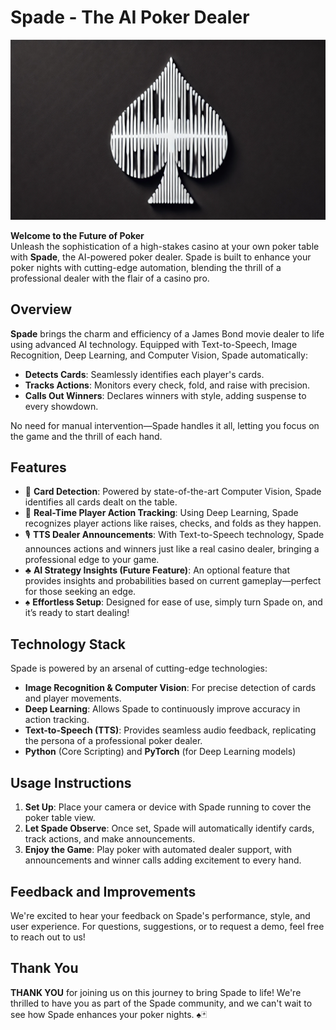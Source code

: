 # Spade - The AI Poker Dealer

![Spade Logo](images/logo/spade_logo_rectangle.png)

**Welcome to the Future of Poker**  
Unleash the sophistication of a high-stakes casino at your own poker table with **Spade**, the AI-powered poker dealer. Spade is built to enhance your poker nights with cutting-edge automation, blending the thrill of a professional dealer with the flair of a casino pro.

## Overview

**Spade** brings the charm and efficiency of a James Bond movie dealer to life using advanced AI technology. Equipped with Text-to-Speech, Image Recognition, Deep Learning, and Computer Vision, Spade automatically:

- **Detects Cards**: Seamlessly identifies each player's cards.
- **Tracks Actions**: Monitors every check, fold, and raise with precision.
- **Calls Out Winners**: Declares winners with style, adding suspense to every showdown.

No need for manual intervention—Spade handles it all, letting you focus on the game and the thrill of each hand.

## Features

- 🎴 **Card Detection**: Powered by state-of-the-art Computer Vision, Spade identifies all cards dealt on the table.
- 🧠 **Real-Time Player Action Tracking**: Using Deep Learning, Spade recognizes player actions like raises, checks, and folds as they happen.
- 🎙 **TTS Dealer Announcements**: With Text-to-Speech technology, Spade announces actions and winners just like a real casino dealer, bringing a professional edge to your game.
- ♣️ **AI Strategy Insights (Future Feature)**: An optional feature that provides insights and probabilities based on current gameplay—perfect for those seeking an edge.
- ♠️ **Effortless Setup**: Designed for ease of use, simply turn Spade on, and it’s ready to start dealing!

## Technology Stack

Spade is powered by an arsenal of cutting-edge technologies:
- **Image Recognition & Computer Vision**: For precise detection of cards and player movements.
- **Deep Learning**: Allows Spade to continuously improve accuracy in action tracking.
- **Text-to-Speech (TTS)**: Provides seamless audio feedback, replicating the persona of a professional poker dealer.
- **Python** (Core Scripting) and **PyTorch** (for Deep Learning models)

## Usage Instructions

1. **Set Up**: Place your camera or device with Spade running to cover the poker table view.
2. **Let Spade Observe**: Once set, Spade will automatically identify cards, track actions, and make announcements.
3. **Enjoy the Game**: Play poker with automated dealer support, with announcements and winner calls adding excitement to every hand.

## Feedback and Improvements

We're excited to hear your feedback on Spade's performance, style, and user experience. For questions, suggestions, or to request a demo, feel free to reach out to us!

## Thank You

**THANK YOU** for joining us on this journey to bring Spade to life! We're thrilled to have you as part of the Spade community, and we can't wait to see how Spade enhances your poker nights. ♠️🃏


